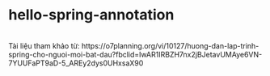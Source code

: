 # hello-spring-annotation
<br>
Tài liệu tham khảo từ:
https://o7planning.org/vi/10127/huong-dan-lap-trinh-spring-cho-nguoi-moi-bat-dau?fbclid=IwAR1IRBZH7nx2jBJetavUMAye6VN-7YUUFaPT9aD-5_AREy2dys0UHxsaX90

